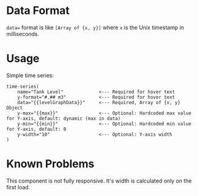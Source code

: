 # Data Format

`data=` format is like `[Array of {x, y}]` where `x` is the Unix timestamp
in milliseconds.

# Usage

Simple time series:

```pug
time-series(
    name="Tank Level"             <--- Required for hover text
    y-format="#.## m3"            <--- Required for hover text
    data="{{levelGraphData}}"     <--- Required, Array of {x, y} Object
    y-max="{{max}}"               <--- Optional: Hardcoded max value for Y-axis, default: dynamic (max in data)
    y-min="{{min}}"               <--- Optional: Hardcoded min value for Y-axis, default: 0
    y-width="10"                  <--- Optional: Y-axis width
)
```

# Known Problems 

This component is not fully responsive. It's width is calculated only on the first load.